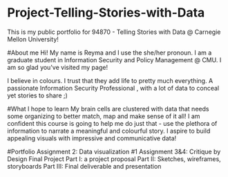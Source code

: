 # Project-Telling-Stories-with-Data
This is my public portfolio for 94870 - Telling Stories with Data @ Carnegie Mellon University!

#About me
Hi! My name is Reyma and I use the she/her pronoun. I am a graduate student in Information Security and Policy Management @ CMU. 
I am so glad you've visited my page!

I believe in colours. I trust that they add life to pretty much everything.
A passionate Information Security Professional , with a lot of data to conceal yet stories to share ;)

#What I hope to learn 
My brain cells are clustered with data that needs some organizing to better match, map and make sense of it all! I am confident this course is going to help me do just that - use the plethora of information to narrate a meaningful and colourful story.
I aspire to build appealing visuals with impressive and communicative data!


#Portfolio
Assignment 2: Data visualization #1
Assignment 3&4: Critique by Design
Final Project
  Part I: a project proposal
  Part II: Sketches, wireframes, storyboards
  Part III: Final deliverable and presentation
